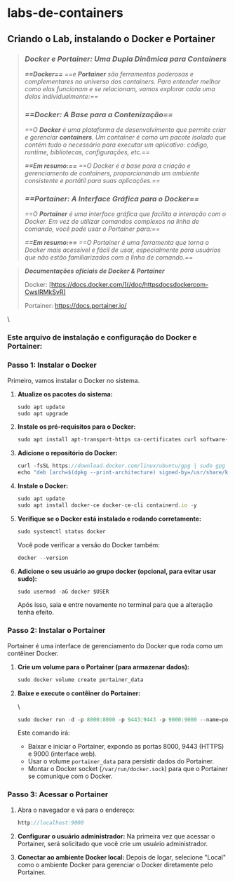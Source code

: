 # labs-de-containers

## Criando o Lab, instalando o Docker e Portainer

> ### *Docker e Portainer: Uma Dupla Dinâmica para Containers*
>
> ***==Docker==*** *==e **Portainer** são ferramentas poderosas e complementares no universo dos containers. Para entender melhor como elas funcionam e se relacionam, vamos explorar cada uma delas individualmente:==*
>
> ### *==Docker: A Base para a Contenização==*
>
> *==O **Docker** é uma plataforma de desenvolvimento que permite criar e gerenciar **containers**. Um container é como um pacote isolado que contém tudo o necessário para executar um aplicativo: código, runtime, bibliotecas, configurações, etc.==*
>
> ***==Em resumo:==*** *==O Docker é a base para a criação e gerenciamento de containers, proporcionando um ambiente consistente e portátil para suas aplicações.==*
>
> ### *==Portainer: A Interface Gráfica para o Docker==*
>
> *==O **Portainer** é uma interface gráfica que facilita a interação com o Docker. Em vez de utilizar comandos complexos na linha de comando, você pode usar o Portainer para:==*
>
> ***==Em resumo:==*** *==O Portainer é uma ferramenta que torna o Docker mais acessível e fácil de usar, especialmente para usuários que não estão familiarizados com a linha de comando.==*

> ***Documentações oficiais de Docker & Portainer***
>
> Docker: [https://docs.docker.com/](/doc/httpsdocsdockercom-CwsIRMkSvR) 
>
> Portainer: <https://docs.portainer.io/>

\
### Este arquivo de instalação e configuração do Docker e Portainer: 

### Passo 1: Instalar o Docker

Primeiro, vamos instalar o Docker no sistema.


1. **Atualize os pacotes do sistema:**

   ```javascript
   sudo apt update
   sudo apt upgrade 
   ```
2. **Instale os pré-requisitos para o Docker:**

   ```javascript
   sudo apt install apt-transport-https ca-certificates curl software-properties-common -y
   ```
3. **Adicione o repositório do Docker:**

   ```javascript
   curl -fsSL https://download.docker.com/linux/ubuntu/gpg | sudo gpg --dearmor -o /usr/share/keyrings/docker-archive-keyring.gpg
   echo "deb [arch=$(dpkg --print-architecture) signed-by=/usr/share/keyrings/docker-archive-keyring.gpg] https://download.docker.com/linux/ubuntu $(lsb_release -cs) stable" | sudo tee /etc/apt/sources.list.d/docker.list > /dev/null
   ```
4. **Instale o Docker:**

   ```javascript
   sudo apt update
   sudo apt install docker-ce docker-ce-cli containerd.io -y
   ```
5. **Verifique se o Docker está instalado e rodando corretamente:**

   ```javascript
   sudo systemctl status docker
   ```

   Você pode verificar a versão do Docker também:

   ```javascript
   docker --version
   ```
6. **Adicione o seu usuário ao grupo docker (opcional, para evitar usar sudo):**

   ```javascript
   sudo usermod -aG docker $USER
   ```

   Após isso, saia e entre novamente no terminal para que a alteração tenha efeito.

### Passo 2: Instalar o Portainer

Portainer é uma interface de gerenciamento do Docker que roda como um contêiner Docker.


1. **Crie um volume para o Portainer (para armazenar dados):**

   ```javascript
   sudo docker volume create portainer_data
   ```
2. **Baixe e execute o contêiner do Portainer:**

   \
   ```javascript
   sudo docker run -d -p 8000:8000 -p 9443:9443 -p 9000:9000 --name=portainer --restart=always -v /var/run/docker.sock:/var/run/docker.sock -v portainer_data:/data portainer/portainer-ce:latest
   ```

   Este comando irá:
   * Baixar e iniciar o Portainer, expondo as portas 8000, 9443 (HTTPS) e 9000 (interface web).
   * Usar o volume `portainer_data` para persistir dados do Portainer.
   * Montar o Docker socket (`/var/run/docker.sock`) para que o Portainer se comunique com o Docker.

### Passo 3: Acessar o Portainer


1. Abra o navegador e vá para o endereço:

   ```javascript
   http://localhost:9000
   ```
2. **Configurar o usuário administrador:** Na primeira vez que acessar o Portainer, será solicitado que você crie um usuário administrador.
3. **Conectar ao ambiente Docker local:** Depois de logar, selecione "Local" como o ambiente Docker para gerenciar o Docker diretamente pelo Portainer.